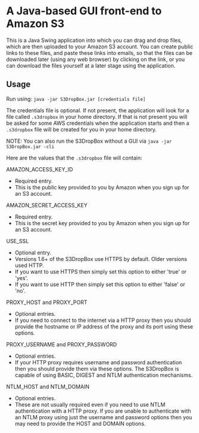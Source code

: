 A Java-based GUI front-end to Amazon S3
=======================================

This is a Java Swing application into which you can drag and drop files, which are then uploaded to your
Amazon S3 account. You can create public links to these files, and paste these links into emails, so that
the files can be downloaded later (using any web browser) by clicking on the link, or you can download the
files yourself at a later stage using the application.

Usage
-----

Run using: `java -jar S3DropBox.jar [credentials file]`

The credentials file is optional. If not present, the application will look for a file called `.s3dropbox`
in your home directory. If that is not present you will be asked for some AWS credentials when the
application starts and then a `.s3dropbox` file will be created for you in your home directory.

NOTE: You can also run the S3DropBox without a GUI via `java -jar S3DropBox.jar -cli`

Here are the values that the `.s3dropbox` file will contain:

AMAZON\_ACCESS\_KEY\_ID

* Required entry.
* This is the public key provided to you by Amazon when you sign up for an S3 account.

AMAZON\_SECRET\_ACCESS\_KEY

* Required entry.
* This is the secret key provided to you by Amazon when you sign up for an S3 account.

USE\_SSL

* Optional entry.
* Versions 1.6+ of the S3DropBox use HTTPS by default. Older versions used HTTP.
* If you want to use HTTPS then simply set this option to either 'true' or 'yes'.
* If you want to use HTTP then simply set this option to either 'false' or 'no'.

PROXY\_HOST and PROXY\_PORT

* Optional entries.
* If you need to connect to the internet via a HTTP proxy then you should provide
  the hostname or IP address of the proxy and its port using these options.

PROXY\_USERNAME and PROXY\_PASSWORD

* Optional entries.
* If your HTTP proxy requires username and password authentication then you should
  provide them via these options. The S3DropBox is capable of using BASIC, DIGEST
  and NTLM authentication mechanisms.

NTLM\_HOST and NTLM\_DOMAIN

* Optional entries.
* These are not usually required even if you need to use NTLM authentication with
  a HTTP proxy. If you are unable to authenticate with an NTLM proxy using just the
  username and password options then you may need to provide the HOST and DOMAIN options.
